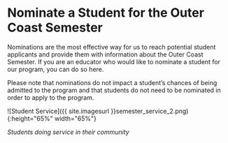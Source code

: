 # Nominate a Student for the Outer Coast Semester 

Nominations are the most effective way for us to reach potential student applicants and provide them with information about the Outer Coast Semester. If you are an educator who would like to nominate a student for our program, you can do so here.

Please note that nominations do not impact a student’s chances of being admitted to the program and that students do not need to be nominated in order to apply to the program.

<!-- This inserts the image -->
![Student Service]({{ site.imagesurl }}semester_service_2.png){:height="65%" width="65%"}

_Students doing service in their community_
